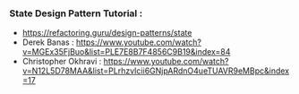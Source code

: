 ### State Design Pattern Tutorial :
* https://refactoring.guru/design-patterns/state
* Derek Banas : https://www.youtube.com/watch?v=MGEx35FjBuo&list=PLE7E8B7F4856C9B19&index=84
* Christopher Okhravi : https://www.youtube.com/watch?v=N12L5D78MAA&list=PLrhzvIcii6GNjpARdnO4ueTUAVR9eMBpc&index=17
